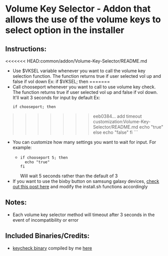 # Volume Key Selector - Addon that allows the use of the volume keys to select option in the installer

## Instructions:
<<<<<<< HEAD:common/addon/Volume-Key-Selector/README.md
* Use $VKSEL variable whenever you want to call the volume key selection function. The function returns true if user selected vol up and false if vol down
Ex: if $VKSEL; then
=======
* Call chooseport whenever you want to call to use volume key check. The function returns true if user selected vol up and false if vol down. It'll wait 3 seconds for input by default
Ex: 
    ```
    if chooseport; then
>>>>>>> eeb0384... add timeout customization:Volume-Key-Selector/README.md
      echo "true"
    else
      echo "false"
    fi
    ```
* You can customize how many settings you want to wait for input. For example:
  * ```
    if chooseport 5; then
      echo "true"
    fi
    ```
    Will wait 5 seconds rather than the default of 3
* If you want to use the bixby button on samsung galaxy devices, [check out this post here](https://forum.xda-developers.com/showpost.php?p=77908805&postcount=16) and modify the install.sh functions accordingly

## Notes:
* Each volume key selector method will timeout after 3 seconds in the event of incompatibility or error

## Included Binaries/Credits:
* [keycheck binary](https://github.com/sonyxperiadev/device-sony-common-init/tree/master/keycheck) compiled by me [here](https://github.com/Zackptg5/Keycheck)
